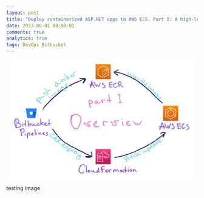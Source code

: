 ```yaml
---
layout: post
title: "Deploy containerized ASP.NET apps to AWS ECS. Part I: A high-level overview"
date: 2023-08-01 00:00:01
comments: true
analytics: true
tags: DevOps Bitbucket
---
```


<img src='/public/images/aws/AwsDeploymentPartOneAnOverview.png' alt="A diagram of AWS ECS deployment using Bitbucket Pipelines, ECR and CDK. The word in the middle says 'Overview' "/>

testing image

<br>
